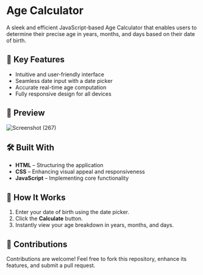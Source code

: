 # Age Calculator

A sleek and efficient JavaScript-based Age Calculator that enables users to determine their precise age in years, months, and days based on their date of birth.

## 🚀 Key Features
- Intuitive and user-friendly interface
- Seamless date input with a date picker
- Accurate real-time age computation
- Fully responsive design for all devices

## 📸 Preview
![Screenshot (267)](https://github.com/user-attachments/assets/64cd4b97-5f5e-4cb3-b826-67317e81df1f)

## 🛠️ Built With
- **HTML** – Structuring the application
- **CSS** – Enhancing visual appeal and responsiveness
- **JavaScript** – Implementing core functionality

## 🎯 How It Works
1. Enter your date of birth using the date picker.
2. Click the **Calculate** button.
3. Instantly view your age breakdown in years, months, and days.

## 🤝 Contributions
Contributions are welcome! Feel free to fork this repository, enhance its features, and submit a pull request.
